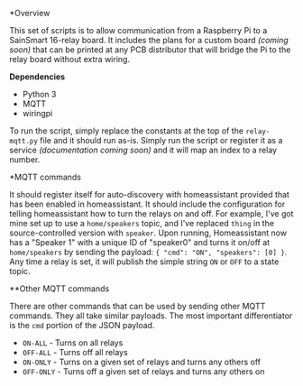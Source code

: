 *Overview

This set of scripts is to allow communication from a Raspberry Pi to a SainSmart 16-relay board. 
It includes the plans for a custom board _(coming soon)_ that can be printed at any PCB distributor that will
bridge the Pi to the relay board without extra wiring.

**Dependencies**  
 - Python 3
 - MQTT
 - wiringpi

To run the script, simply replace the constants at the top of the `relay-mqtt.py` file and it should run as-is. Simply run the script or register it as a service _(documentation coming soon)_ and it will map an index to a relay number.

*MQTT commands

It should register itself for auto-discovery with homeassistant provided that has been enabled in homeassistant. It should include the configuration for telling homeassistant how to turn the relays on and off. For example, I've got mine set up to use a `home/speakers` topic, and I've replaced `thing` in the source-controlled version with `speaker`. Upon running, Homeassistant now has a "Speaker 1" with a unique ID of "speaker0" and turns it on/off at `home/speakers` by sending the payload: `{ "cmd": "ON", "speakers": [0] }`. Any time a relay is set, it will publish the simple string `ON` or `OFF` to a state topic.

**Other MQTT commands

There are other commands that can be used by sending other MQTT commands. They all take similar payloads. The most important differentiator is the `cmd` portion of the JSON payload.

 - `ON-ALL` - Turns on all relays
 - `OFF-ALL` - Turns off all relays
 - `ON-ONLY` - Turns on a given set of relays and turns any others off
 - `OFF-ONLY` - Turns off a given set of relays and turns any others on